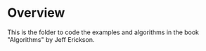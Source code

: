 # Overview

This is the folder to code the examples and algorithms in the book "Algorithms" by Jeff Erickson.
